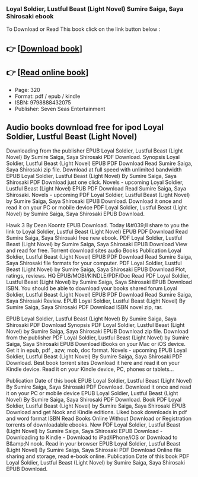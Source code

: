 ### Loyal Soldier, Lustful Beast (Light Novel) Sumire Saiga, Saya Shirosaki ebook

To Download or Read This book click on the link button below :

## 👉  [**[Download book](http://filesbooks.info/download.php?group=book&from=github.com&id=694480&lnk=1061 "Download book")**]

## 👉  [**[Read online book](http://filesbooks.info/download.php?group=book&from=github.com&id=694480&lnk=1061 "Read online book")**]


* Page: 320
* Format: pdf / epub / kindle
* ISBN: 9798888432075
* Publisher: Seven Seas Entertainment



## Audio books download free for ipod Loyal Soldier, Lustful Beast (Light Novel)


Downloading from the publisher EPUB Loyal Soldier, Lustful Beast (Light Novel) By Sumire Saiga, Saya Shirosaki PDF Download. Synopsis Loyal Soldier, Lustful Beast (Light Novel) EPUB PDF Download Read Sumire Saiga, Saya Shirosaki zip file. Download at full speed with unlimited bandwidth EPUB Loyal Soldier, Lustful Beast (Light Novel) By Sumire Saiga, Saya Shirosaki PDF Download just one click. Novels - upcoming Loyal Soldier, Lustful Beast (Light Novel) EPUB PDF Download Read Sumire Saiga, Saya Shirosaki. Novels - upcoming PDF Loyal Soldier, Lustful Beast (Light Novel) by Sumire Saiga, Saya Shirosaki EPUB Download. Download it once and read it on your PC or mobile device PDF Loyal Soldier, Lustful Beast (Light Novel) by Sumire Saiga, Saya Shirosaki EPUB Download.

Hawk 3 By Dean Koontz EPUB Download. Today I&amp;#039;ll share to you the link to Loyal Soldier, Lustful Beast (Light Novel) EPUB PDF Download Read Sumire Saiga, Saya Shirosaki free new ebook. PDF Loyal Soldier, Lustful Beast (Light Novel) by Sumire Saiga, Saya Shirosaki EPUB Download View and read for free. Torrent download sites audio Books Publication Loyal Soldier, Lustful Beast (Light Novel) EPUB PDF Download Read Sumire Saiga, Saya Shirosaki file formats for your computer. PDF Loyal Soldier, Lustful Beast (Light Novel) by Sumire Saiga, Saya Shirosaki EPUB Download Plot, ratings, reviews. HQ EPUB/MOBI/KINDLE/PDF/Doc Read PDF Loyal Soldier, Lustful Beast (Light Novel) by Sumire Saiga, Saya Shirosaki EPUB Download ISBN. You should be able to download your books shared forum Loyal Soldier, Lustful Beast (Light Novel) EPUB PDF Download Read Sumire Saiga, Saya Shirosaki Review. EPUB Loyal Soldier, Lustful Beast (Light Novel) By Sumire Saiga, Saya Shirosaki PDF Download ISBN novel zip, rar.

EPUB Loyal Soldier, Lustful Beast (Light Novel) By Sumire Saiga, Saya Shirosaki PDF Download Synopsis PDF Loyal Soldier, Lustful Beast (Light Novel) by Sumire Saiga, Saya Shirosaki EPUB Download zip file. Download from the publisher PDF Loyal Soldier, Lustful Beast (Light Novel) by Sumire Saiga, Saya Shirosaki EPUB Download iBooks on your Mac or iOS device. Get it in epub, pdf , azw, mob, doc format. Novels - upcoming EPUB Loyal Soldier, Lustful Beast (Light Novel) By Sumire Saiga, Saya Shirosaki PDF Download. Best book torrent sites Download it here and read it on your Kindle device. Read it on your Kindle device, PC, phones or tablets...

Publication Date of this book EPUB Loyal Soldier, Lustful Beast (Light Novel) By Sumire Saiga, Saya Shirosaki PDF Download. Download it once and read it on your PC or mobile device EPUB Loyal Soldier, Lustful Beast (Light Novel) By Sumire Saiga, Saya Shirosaki PDF Download. Book PDF Loyal Soldier, Lustful Beast (Light Novel) by Sumire Saiga, Saya Shirosaki EPUB Download and get Nook and Kindle editions. Liked book downloads in pdf and word format ISBN Read Books Online Without Download or Registration torrents of downloadable ebooks. New PDF Loyal Soldier, Lustful Beast (Light Novel) by Sumire Saiga, Saya Shirosaki EPUB Download - Downloading to Kindle - Download to iPad/iPhone/iOS or Download to B&amp;amp;N nook. Read in your browser EPUB Loyal Soldier, Lustful Beast (Light Novel) By Sumire Saiga, Saya Shirosaki PDF Download Online file sharing and storage, read e-book online. Publication Date of this book PDF Loyal Soldier, Lustful Beast (Light Novel) by Sumire Saiga, Saya Shirosaki EPUB Download.






